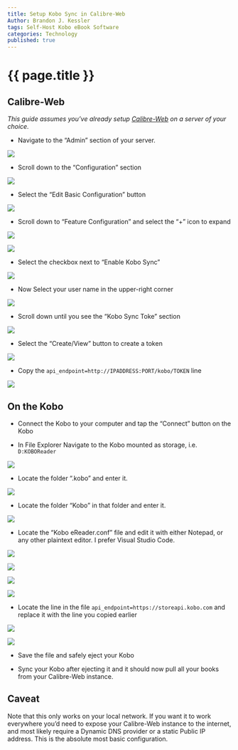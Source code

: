 ```yaml
---
title: Setup Kobo Sync in Calibre-Web
Author: Brandon J. Kessler
tags: Self-Host Kobo eBook Software
categories: Technology
published: true
---
```


<h1>{{ page.title }}</h1>

## Calibre-Web

_This guide assumes you’ve already setup [Calibre-Web](https://github.com/janeczku/calibre-web) on a server of your choice._
<!--more-->
-   Navigate to the “Admin” section of your server.

![](/assets/screenshots/msedge_sIXDsR3doT-1.png)

-   Scroll down to the “Configuration” section

![](/assets/screenshots/msedge_xAuLuJIrrQ.png)

-   Select the “Edit Basic Configuration” button

![](/assets/screenshots/msedge_OLiI9HIxZg.png)

-   Scroll down to “Feature Configuration” and select the “+” icon to expand

![](/assets/screenshots/msedge_Ui96An4ll2.png)

![](/assets/screenshots/msedge_CDB8Q9UgTQ.png)

-   Select the checkbox next to “Enable Kobo Sync”

![](/assets/screenshots/msedge_tmUARuEXsZ.png)

-   Now Select your user name in the upper-right corner

![](/assets/screenshots/msedge_97dKor2r0E.png)

-   Scroll down until you see the “Kobo Sync Toke” section

![](/assets/screenshots/msedge_uckSaeoz4Z.png)

-   Select the “Create/View” button to create a token

![](/assets/screenshots/msedge_AsBFUGZpQX.png)

-   Copy the `api_endpoint=http://IPADDRESS:PORT/kobo/TOKEN` line

![](/assets/screenshots/msedge_C1AS8CPFUy.png)

## On the Kobo

-   Connect the Kobo to your computer and tap the “Connect” button on the Kobo

-   In File Explorer Navigate to the Kobo mounted as storage, i.e. `D:KOBOReader`

![](/assets/screenshots/explorer_5LiLIGlUrH-1.png)

-   Locate the folder “.kobo” and enter it.

![](/assets/screenshots/explorer_PUrK2BQkxi.png)

-   Locate the folder “Kobo” in that folder and enter it.

![](/assets/screenshots/explorer_OGwfWgZibE.png)

-   Locate the “Kobo eReader.conf” file and edit it with either Notepad, or any other plaintext editor. I prefer Visual Studio Code.

![](/assets/screenshots/explorer_5WAga41Nlt.png)

![](/assets/screenshots/explorer_V9ViypzsOU.png)

![](/assets/screenshots/explorer_CNN7cjwN6m.png)

![](/assets/screenshots/explorer_aZsQg4KKnw.png)

-   Locate the line in the file `api_endpoint=https://storeapi.kobo.com` and replace it with the line you copied earlier

![](/assets/screenshots/Code_aeldyUYhLW.png)

![](/assets/screenshots/Code_7KMjf5aPvu.png)

-   Save the file and safely eject your Kobo

-   Sync your Kobo after ejecting it and it should now pull all your books from your Calibre-Web instance.

## Caveat

Note that this only works on your local network. If you want it to work everywhere you’d need to expose your Calibre-Web instance to the internet, and most likely require a Dynamic DNS provider or a static Public IP address. This is the absolute most basic configuration.